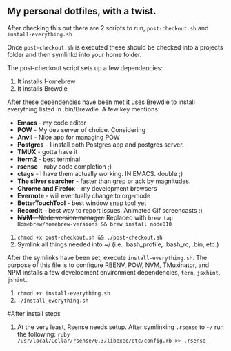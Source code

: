 ## My personal dotfiles, with a twist.


After checking this out there are 2 scripts to run, ```post-checkout.sh``` and ```install-everything.sh```

Once ```post-checkout.sh``` is executed these should be checked into a projects folder and then symlinkd into your home folder.

The post-checkout script sets up a few dependencies:

1. It installs Homebrew
1. It installs Brewdle

After these dependencies have been met it uses Brewdle to install everything listed in .bin/Brewdle.
A few key mentions:
- **Emacs**               - my code editor
- **POW**                 - My dev server of choice.  Considering 
- **Anvil**               - Nice app for managing POW
- **Postgres**            - I install both Postgres.app and postgres server.
- **TMUX**                - gotta have it
- **Iterm2**              - best terminal
- **rsense**              - ruby code completion ;)
- **ctags**               - I have them actually working. IN EMACS. double ;)
- **The silver searcher** - faster than grep or ack by magnitudes.
- **Chrome and Firefox**  - my development browsers
- **Evernote**            - will eventually change to org-mode
- **BetterTouchTool**     - best window snap tool yet
- **RecordIt**            - best way to report issues.  Animated Gif screencasts :)
- ~~**NVM**               - Node version manager.~~  Replaced with ```brew tap Homebrew/homebrew-versions && brew install node010```

1. ```chmod +x post-checkout.sh && ./post-checkout.sh```
1. Symlink all things needed into ~/  (i.e. .bash_profile, .bash_rc, .bin, etc.)

After the symlinks have been set, execute ```install-everything.sh```.  The purpose of this file is to configure RBENV, POW, NVM, TMuxinator, and NPM installs a few development environment dependencies, ```tern```, ```jsxhint```, ```jshint```.

1. ```chmod +x install-everything.sh```
1. ```./install_everything.sh```


#After install steps
1. At the very least, Rsense needs setup.  After symlinking ```.rsense``` to ```~/``` run the following:
```ruby /usr/local/Cellar/rsense/0.3/libexec/etc/config.rb >> .rsense```
